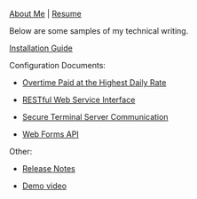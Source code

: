[About Me](https://miawriter.github.io/Technical-Writing-Portfolio/About.txt)       |       [Resume](https://miawriter.github.io/Technical-Writing-Portfolio/G_Moskowitz_Resume_2023_print.pdf)

Below are some samples of my technical writing. 


[Installation Guide](https://miawriter.github.io/Technical-Writing-Portfolio/Installation_Guide.pdf)


Configuration Documents:

* [Overtime Paid at the Highest Daily Rate](https://miawriter.github.io/Technical-Writing-Portfolio/Overtime_at_Highest_Daily_Rate.pdf)

* [RESTful Web Service Interface](https://miawriter.github.io/Technical-Writing-Portfolio/RESTful_Web_Service_Interface.pdf)

* [Secure Terminal Server Communication](https://miawriter.github.io/Technical-Writing-Portfolio/Secure_Terminal_Server_Communication.pdf)

* [Web Forms API](https://miawriter.github.io/Technical-Writing-Portfolio/Web_Forms_API.pdf)


Other:

* [Release Notes](https://miawriter.github.io/Technical-Writing-Portfolio/Release_Notes.pdf)

* [Demo video](https://miawriter.github.io/Technical-Writing-Portfolio/late_arrive_early_depart_demo.mp4)
